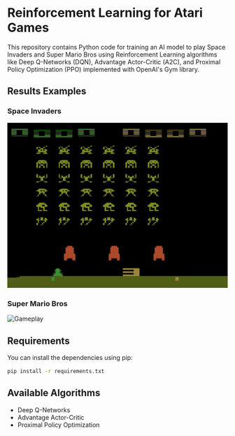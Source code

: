 # Reinforcement Learning for Atari Games

This repository contains Python code for training an AI model to play Space Invaders and Super Mario Bros using Reinforcement Learning algorithms like Deep Q-Networks (DQN), Advantage Actor-Critic (A2C), and Proximal Policy Optimization (PPO) implemented with OpenAI's Gym library.

## Results Examples

### Space Invaders

![Gameplay](results/SpaceInvaders/A2C/Frames/03_FirstModelWithSpaceInvadersNoFrameskip-v4/SpaceInvadersA2CDetectingBullets.gif)

### Super Mario Bros

![Gameplay](results/SuperMarioBros/PPO/01_BestModelWithManualExperiments/SuperMarioBrosPPOBestModel.gif)

## Requirements

You can install the dependencies using pip:

```bash
pip install -r requirements.txt
```
## Available Algorithms
- Deep Q-Networks
- Advantage Actor-Critic
- Proximal Policy Optimization
